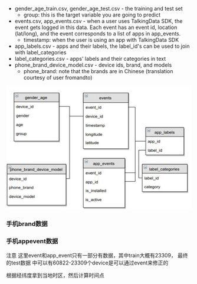 
 - gender_age_train.csv, gender_age_test.csv - the training and test set
    - group: this is the target variable you are going to predict
 - events.csv, app_events.csv - when a user uses TalkingData SDK, the event gets logged in this data. Each event has an event id, location (lat/long), and the event corresponds to a list of apps in app_events.
    - timestamp: when the user is using an app with TalkingData SDK
 - app_labels.csv - apps and their labels, the label_id's can be used to join with label_categories
 - label_categories.csv - apps' labels and their categories in text
 - phone_brand_device_model.csv - device ids, brand, and models
    - phone_brand: note that the brands are in Chinese (translation courtesy of user fromandto) 


![](./images/takingdata.jpg)


### 手机brand数据

### 手机appevent数据


注意 这里event和app_event只有一部分有数据，其中train大概有23309， 最终的test数据
中可以有60822-23309个device是可以通过event来修正的



根据经纬度拿到当地时区，然后计算时间点